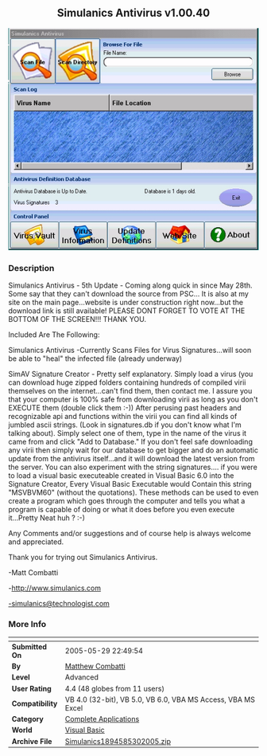 ﻿<div align="center">

## Simulanics Antivirus v1\.00\.40

<img src="PIC2005529238156806.jpg">
</div>

### Description

Simulanics Antivirus - 5th Update - Coming along quick in since May 28th. Some say that they can't download the source from PSC... It is also at my site on the main page...website is under construction right now...but the download link is still available! PLEASE DONT FORGET TO VOTE AT THE BOTTOM OF THE SCREEN!!! THANK YOU.

Included Are The Following:

Simulanics Antivirus -Currently Scans Files for Virus Signatures...will soon be able 			to "heal" the infected file (already underway)

SimAV Signature Creator - Pretty self explanatory. Simply load a virus (you can download huge zipped folders containing hundreds of compiled virii themselves on the internet...can't find them, then contact me. I assure you that your computer is 100% safe from downloading virii as long as you don't EXECUTE them (double click them :-)) After perusing past headers and recognizable api and functions within the virii you can find all kinds of jumbled ascii strings. (Look in signatures.db if you don't know what I'm talking about). Simply select one of them, type in the name of the virus it came from and click "Add to Database." If you don't feel safe downloading any virii then simply wait for our database to get bigger and do an automatic update from the antivirus itself...and it will download the latest version from the server. You can also experiment with the string signatures.... if you were to load a visual basic executeable created in Visual Basic 6.0 into the Signature Creator, Every Visual Basic Executable would Contain this string "MSVBVM60" (without the quotations). These methods can be used to even create a program which goes through the computer and tells you what a program is capable of doing or what it does before you even execute it...Pretty Neat huh ? :-)

Any Comments and/or suggestions and of course help is always welcome and appreciated.

Thank you for trying out Simulanics Antivirus.

-Matt Combatti

-http://www.simulanics.com

-simulanics@technologist.com
 
### More Info
 


<span>             |<span>
---                |---
**Submitted On**   |2005-05-29 22:49:54
**By**             |[Matthew Combatti](https://github.com/Planet-Source-Code/PSCIndex/blob/master/ByAuthor/matthew-combatti.md)
**Level**          |Advanced
**User Rating**    |4.4 (48 globes from 11 users)
**Compatibility**  |VB 4\.0 \(32\-bit\), VB 5\.0, VB 6\.0, VBA MS Access, VBA MS Excel
**Category**       |[Complete Applications](https://github.com/Planet-Source-Code/PSCIndex/blob/master/ByCategory/complete-applications__1-27.md)
**World**          |[Visual Basic](https://github.com/Planet-Source-Code/PSCIndex/blob/master/ByWorld/visual-basic.md)
**Archive File**   |[Simulanics1894585302005\.zip](https://github.com/Planet-Source-Code/matthew-combatti-simulanics-antivirus-v1-00-40__1-60763/archive/master.zip)








